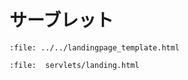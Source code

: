 # サーブレット

```{raw} html
:file: ../../landingpage_template.html
```

```{raw} html
:file:  servlets/landing.html
```